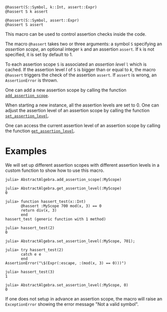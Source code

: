 ```
@hassert(S::Symbol, k::Int, assert::Expr)
@hassert S k assert

@hassert(S::Symbol, assert::Expr)
@hassert S assert
```

This macro can be used to control assertion checks inside the code.

The macro `@hassert` takes two or three arguments: a symbol `S` specifying an *assertion scope*, an optional integer `k` and an assertion `assert`. If `k` is not specified, it is set by default to $1$.

To each assertion scope `S` is associated an *assertion level* `l` which is cached. If the assertion level $l$ of `S` is bigger than or equal to $k$, the macro `@hassert` triggers the check of the assertion `assert`. If `assert` is wrong, an `AssertionError` is thrown.

One can add a new assertion scope by calling the function [`add_assertion_scope`](@ref).

When starting a new instance, all the assertion levels are set to $0$. One can adjust the assertion level of an assertion scope by calling the function [`set_assertion_level`](@ref).

One can access the current assertion level of an assertion scope by calling the function [`get_assertion_level`](@ref).

# Examples

We will set up different assertion scopes with different assertion levels in a custom function to show how to use this macro.

```jldoctest
julia> AbstractAlgebra.add_assertion_scope(:MyScope)

julia> AbstractAlgebra.get_assertion_level(:MyScope)
0

julia> function hassert_test(x::Int)
       @hassert :MyScope 700 mod(x, 3) == 0
       return div(x, 3)
       end
hassert_test (generic function with 1 method)

julia> hassert_test(2)
0

julia> AbstractAlgebra.set_assertion_level(:MyScope, 701);

julia> try hassert_test(2)
       catch e e
       end
AssertionError("\$(Expr(:escape, :(mod(x, 3) == 0)))")

julia> hassert_test(3)
1

julia> AbstractAlgebra.set_assertion_level(:MyScope, 0)
0
```

If one does not setup in advance an assertion scope, the macro will raise an `ExceptionError` showing the error message "Not a valid symbol".
